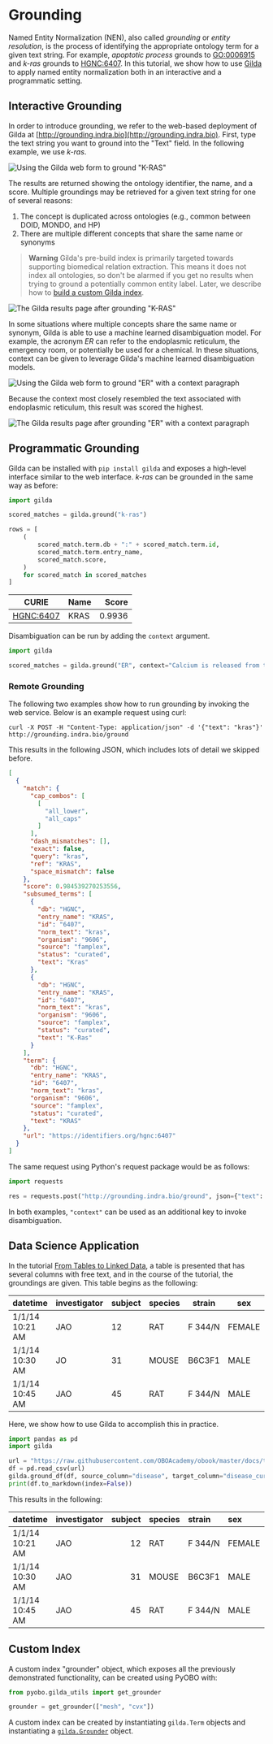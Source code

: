# Grounding

Named Entity Normalization (NEN), also called _grounding_ or _entity resolution_, is the process of identifying the
appropriate ontology term for a given text string. For example, _apoptotic process_ grounds to
[GO:0006915](http://purl.obolibrary.org/obo/GO_0006915) and _k-ras_ grounds
to [HGNC:6407](https://bioregistry.io/hgnc:6407). In this tutorial, we show how to
use [Gilda](https://github.com/gyorilab/gilda) to apply named entity normalization both in an interactive and
a programmatic setting.

## Interactive Grounding

In order to introduce grounding, we refer to the web-based deployment of Gilda at
[http://grounding.indra.bio](http://grounding.indra.bio). First, type the text string you
want to ground into the "Text" field. In the following example, we use _k-ras_.

![Using the Gilda web form to ground "K-RAS"](resources/gilda/1-web.png)

The results are returned showing the ontology identifier, the name,
and a score. Multiple groundings may be retrieved for a given text string for one
of several reasons:

1. The concept is duplicated across ontologies (e.g., common between DOID, MONDO, and HP)
2. There are multiple different concepts that share the same name or synonyms

> **Warning**
> Gilda's pre-build index is primarily targeted towards supporting biomedical relation extraction.
> This means it does not index all ontologies, so don't be alarmed if you get no results when
> trying to ground a potentially common entity label. Later, we describe how
> to [build a custom Gilda index](#Custom-Index).

![The Gilda results page after grounding "K-RAS"](resources/gilda/2-web-results.png)

In some situations where multiple concepts share the same name or synonym, Gilda is able
to use a machine learned disambiguation model. For example, the acronym _ER_ can refer to the
endoplasmic reticulum, the emergency room, or potentially be used for a chemical. In these situations,
context can be given to leverage Gilda's machine learned disambiguation models.

![Using the Gilda web form to ground "ER" with a context paragraph](resources/gilda/3-web-context.png)

Because the context most closely resembled the text associated with endoplasmic reticulum,
this result was scored the highest.

![The Gilda results page after grounding "ER" with a context paragraph](resources/gilda/4-web-context-results.png)

## Programmatic Grounding

Gilda can be installed with `pip install gilda` and exposes a high-level interface similar to the web interface.
_k-ras_ can be grounded in the same way as before:

```python
import gilda

scored_matches = gilda.ground("k-ras")

rows = [
    (
        scored_match.term.db + ":" + scored_match.term.id,
        scored_match.term.entry_name,
        scored_match.score,
    )
    for scored_match in scored_matches
]
```

| CURIE                                         | Name |  Score |
|-----------------------------------------------|------|-------:|
| [HGNC:6407](https://bioregistry.io/hgnc:6407) | KRAS | 0.9936 |

Disambiguation can be run by adding the `context` argument.

```python
import gilda

scored_matches = gilda.ground("ER", context="Calcium is released from the ER.")
```

### Remote Grounding

The following two examples show how to run grounding by invoking the web service. Below is an example request using
curl:

```shell
curl -X POST -H "Content-Type: application/json" -d '{"text": "kras"}' http://grounding.indra.bio/ground
```

This results in the following JSON, which includes lots of detail we skipped before.

```json
[
  {
    "match": {
      "cap_combos": [
        [
          "all_lower",
          "all_caps"
        ]
      ],
      "dash_mismatches": [],
      "exact": false,
      "query": "kras",
      "ref": "KRAS",
      "space_mismatch": false
    },
    "score": 0.984539270253556,
    "subsumed_terms": [
      {
        "db": "HGNC",
        "entry_name": "KRAS",
        "id": "6407",
        "norm_text": "kras",
        "organism": "9606",
        "source": "famplex",
        "status": "curated",
        "text": "Kras"
      },
      {
        "db": "HGNC",
        "entry_name": "KRAS",
        "id": "6407",
        "norm_text": "kras",
        "organism": "9606",
        "source": "famplex",
        "status": "curated",
        "text": "K-Ras"
      }
    ],
    "term": {
      "db": "HGNC",
      "entry_name": "KRAS",
      "id": "6407",
      "norm_text": "kras",
      "organism": "9606",
      "source": "famplex",
      "status": "curated",
      "text": "KRAS"
    },
    "url": "https://identifiers.org/hgnc:6407"
  }
]
```

The same request using Python's request package would be as follows:

```python
import requests

res = requests.post("http://grounding.indra.bio/ground", json={"text": "kras"})
```

In both examples, `"context"` can be used as an additional key to invoke disambiguation.

## Data Science Application

In the tutorial [From Tables to Linked Data](linking-data.md), a table is presented that has
several columns with free text, and in the course of the tutorial, the groundings are given. This table begins
as the following:

| datetime        | investigator | subject | species | strain  | sex    | group | protocol       | organ          | disease        | qualifier | comment |
|-----------------|--------------|---------|---------|---------|--------|-------|----------------|----------------|----------------|-----------|---------|
| 1/1/14 10:21 AM | JAO          | 12      | RAT     | F 344/N | FEMALE | 1     | HISTOPATHOLOGY | LUNG           | ADENOCARCINOMA | SEVERE    |         |
| 1/1/14 10:30 AM | JO           | 31      | MOUSE   | B6C3F1  | MALE   | 2     | HISTOPATHOLOGY | NOSE           | INFLAMMATION   | MILD      |         |
| 1/1/14 10:45 AM | JAO          | 45      | RAT     | F 344/N | MALE   | 1     | HISTOPATHOLOGY | ADRENAL CORTEX | NECROSIS       | MODERATE  |         |

Here, we show how to use Gilda to accomplish this in practice.

```python
import pandas as pd
import gilda

url = "https://raw.githubusercontent.com/OBOAcademy/obook/master/docs/tutorial/linking_data/data.csv"
df = pd.read_csv(url)
gilda.ground_df(df, source_column="disease", target_column="disease_curie")
print(df.to_markdown(index=False))
```

This results in the following:

| datetime        | investigator | subject | species | strain  | sex    | group | protocol       | organ          | disease        | qualifier | comment | disease_curie |
|:----------------|:-------------|--------:|:--------|:--------|:-------|------:|:---------------|:---------------|:---------------|:----------|--------:|:--------------|
| 1/1/14 10:21 AM | JAO          |      12 | RAT     | F 344/N | FEMALE |     1 | HISTOPATHOLOGY | LUNG           | ADENOCARCINOMA | SEVERE    |     nan | mesh:D000230  |
| 1/1/14 10:30 AM | JAO          |      31 | MOUSE   | B6C3F1  | MALE   |     2 | HISTOPATHOLOGY | NOSE           | INFLAMMATION   | MILD      |     nan | GO:0006954    |
| 1/1/14 10:45 AM | JAO          |      45 | RAT     | F 344/N | MALE   |     1 | HISTOPATHOLOGY | ADRENAL CORTEX | NECROSIS       | MODERATE  |     nan | GO:0070265    |

## Custom Index

A custom index "grounder" object, which exposes all the previously demonstrated functionality, can be created using
PyOBO with:

```python
from pyobo.gilda_utils import get_grounder

grounder = get_grounder(["mesh", "cvx"])
```

A custom index can be created by instantiating `gilda.Term` objects and instantiating
a [`gilda.Grounder`](https://gilda.readthedocs.io/en/latest/modules/index.html#gilda.grounder.Grounder) object.
